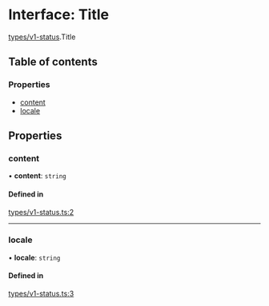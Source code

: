# Interface: Title

[types/v1-status](../modules/types_v1_status.md).Title

## Table of contents

### Properties

- [content](types_v1_status.Title.md#content)
- [locale](types_v1_status.Title.md#locale)

## Properties

### content

• **content**: `string`

#### Defined in

[types/v1-status.ts:2](https://github.com/jameslinimk/unofficial-valorant-api/blob/317491a/package/src/types/v1-status.ts#L2)

___

### locale

• **locale**: `string`

#### Defined in

[types/v1-status.ts:3](https://github.com/jameslinimk/unofficial-valorant-api/blob/317491a/package/src/types/v1-status.ts#L3)
